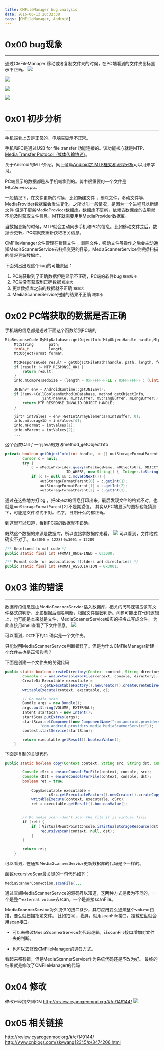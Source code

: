 ```yaml
---
title: CMFileManager bug analysis
date: 2016-06-13 20:32:38
tags: [CMFileManager, Android]
---
```

# 0x00 bug现象
----
通过CMFileManager 移动或者复制文件夹的时候，在PC端看到的文件夹图标显示不正确。
![](/imgs/CMFileManager-bug-analysis/before-pc.png)

![](/imgs/CMFileManager-bug-analysis/before-phone1.png)


![](/imgs/CMFileManager-bug-analysis/after-pc.png)

![](/imgs/CMFileManager-bug-analysis/after-phone1.png)

# 0x01 初步分析
----
手机端看上去是正常的，电脑端显示不正常。

手机和PC是通过USB for file transfer 功能连接的。该功能核心就是MTP，[Media Transfer Protocol（媒体传输协议）](https://en.wikipedia.org/wiki/Media_Transfer_Protocol)。

关于Android的MTP介绍，网上这篇[Android之 MTP框架和流程分析](http://www.cnblogs.com/skywang12345/p/3474206.html)可以用来学习。

PC端显示的数据都是从手机端拿到的。其中很重要的一个文件是MtpServer.cpp。

一般情况下，在文件更新的时候，比如新建文件 ，删除文件，移动文件等，MediaProvider数据库会发生变化。之所以叫一般情况，是因为一个进程可以新建文件 但是不更新MediaProvider数据库。数据库不更新，依赖该数据库的应用就不能及时获取文件信息。MTP就需要用到MediaProvider数据库。

当数据更新的时候，MTP就会主动同步手机和PC的信息。比如移动文件之后，数据会更新，PC端就要重新获取相关信息。

CMFileManager文件管理在新建文件 ，删除文件，移动文件等操作之后会主动通知MediaScannerService去扫描变更的目录。MediaScannerService会根据扫描的情况更新数据库。


下面列出出现这个bug的可能原因：
1. PC端获取到了正确数据但是显示不正确，PC端的软件bug `概率极小`
2. PC端没有获取到正确数据  `概率大`
3. 更新数据库之前的数据就不正确 `概率大`
4. MediaScannerService扫描的结果不正确 `概率小`

# 0x02 PC端获取的数据是否正确
手机端的信息都是通过下面这个函数给到PC端的
```cpp
MtpResponseCode MyMtpDatabase::getObjectInfo(MtpObjectHandle handle,MtpObjectInfo& info) {
    MtpString       path;
    int64_t         length;
    MtpObjectFormat format;

    MtpResponseCode result = getObjectFilePath(handle, path, length, format);
    if (result != MTP_RESPONSE_OK) {
        return result;
    }
    info.mCompressedSize = (length > 0xFFFFFFFFLL ? 0xFFFFFFFF : (uint32_t)length);

    JNIEnv* env = AndroidRuntime::getJNIEnv();
    if (!env->CallBooleanMethod(mDatabase, method_getObjectInfo,
                (jint)handle, mIntBuffer, mStringBuffer, mLongBuffer)) {
        return MTP_RESPONSE_INVALID_OBJECT_HANDLE;
    }

    jint* intValues = env->GetIntArrayElements(mIntBuffer, 0);
    info.mStorageID = intValues[0];
    info.mFormat = intValues[1];
    info.mParent = intValues[2];
    ...
```

这个函数Call了一个java的方法method_getObjectInfo

```java
private boolean getObjectInfo(int handle, int[] outStorageFormatParent,char[] outName, long[] outCreatedModified) {
        Cursor c = null;
        try {
            c = mMediaProvider.query(mPackageName, mObjectsUri, OBJECT_INFO_PROJECTION,
                            ID_WHERE, new String[] {  Integer.toString(handle) }, null, null);
            if (c != null && c.moveToNext()) {
                outStorageFormatParent[0] = c.getInt(1);
                outStorageFormatParent[1] = c.getInt(2);
                outStorageFormatParent[2] = c.getInt(3);
```

通过在这些地方打log ，把object的信息打印出来，最后发现文件的格式不对，也就是`outStorageFormatParent[2]`不是期望值。
其实从PC端显示的图标也能猜测下，可能是文件格式不对。名字，日期什么的都正确。

到这里可以知道，给到PC端的数据就不正确。

既然这个数据的来源是数据库，所以直接拿数据库来看。
![](/imgs/CMFileManager-bug-analysis/database.png)
可以看到，文件格式确实不对了。
`0x3000 = 12288`
`0x3001 = 12289`
```java
/** Undefined format code */
public static final int FORMAT_UNDEFINED = 0x3000;

/** Format code for associations (folders and directories) */
public static final int FORMAT_ASSOCIATION = 0x3001;
```

# 0x03 谁的错误
----

数据库的信息是由MediaScannerService插入数据库，相关的代码逻辑应该有文件格式的判断，比如根据后缀名判断，根据文件魔数判断。问题可能出在代码逻辑上，也可能是本来就是文件，MediaScannerService如实的把格式写成文件。
为此直接用shell查看了下文件信息。
![](/imgs/CMFileManager-bug-analysis/shell.png)

可以看到，`DCIM`下的`11` 确实是一个文件夹。

只能说明MediaScannerService判断错误了。但是为什么CMFileManager新建一个文件夹也是正常的呢？

下面是创建一个文件夹的关键代码
```java
public static boolean createDirectory(Context context, String directory, Console console) {
        Console c = ensureConsoleForFile(context, console, directory);
        CreateDirExecutable executable =
                c.getExecutableFactory().newCreator().createCreateDirectoryExecutable(directory);
        writableExecute(context, executable, c);

        // Do media scan
        Bundle args = new Bundle();
        args.putString(VOLUME, EXTERNAL);
        Intent startScan = new Intent();
        startScan.putExtras(args);
        startScan.setComponent(new ComponentName("com.android.providers.media",
                "com.android.providers.media.MediaScannerService"));
        context.startService(startScan);

        return executable.getResult().booleanValue();
    }
```
下面是复制的关键代码
```java
public static boolean copy(Context context, String src, String dst, Console console) {

        Console cSrc = ensureConsoleForFile(context, console, src);
        Console cDst = ensureConsoleForFile(context, console, dst);
        boolean ret = true;
        
            CopyExecutable executable =
                    cSrc.getExecutableFactory().newCreator().createCopyExecutable(src, dst);
            writableExecute(context, executable, cSrc);
            ret = executable.getResult().booleanValue();
        

        // Do media scan (don't scan the file if is virtual file)
        if (ret) {
            if (!VirtualMountPointConsole.isVirtualStorageResource(dst)) {
                recursiveScan(context, null, dst);
            }
        }

        return ret;
    }
```
可以看到，在通知MediaScannerService更新数据库的代码是不一样的。

函数recursiveScan最关键的一句代码如下：
```java
MediaScannerConnection.scanFile(...
```
通过查阅MediaScannerService的源码可以知道，这两种方式是极为不同的，一个是整个`external volume`去scan，一个是直接scanFile。

MediaScannerService对外提供的接口极少，其它应用要么通知整个volume扫描，要么就扫描指定文件。 比如拍照 ，截屏，就用scanFile接口，挂载磁盘就会用scan接口。

- 可以去修改MediaScannerService的代码逻辑，让scanFile接口增加对文件夹的判断。

- 也可以去修改CMFileManager的通知方式。

看起来都有错，但是MediaScannerService作为系统代码还是不改为好。
最终的结果就是修改了CMFileManager的代码

# 0x04 修改
修改已经提交到CM 
http://review.cyanogenmod.org/#/c/149144/
![](/imgs/CMFileManager-bug-analysis/modify.png)

# 0x05 相关链接

http://review.cyanogenmod.org/#/c/149144/
http://www.cnblogs.com/skywang12345/p/3474206.html

